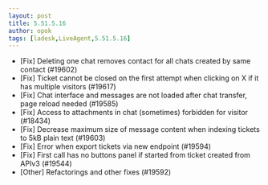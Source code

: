 ```yaml
---
layout: post
title: 5.51.5.16
author: opok
tags: [ladesk,LiveAgent,5.51.5.16]
---
```


- [Fix] Deleting one chat removes contact for all chats created by same contact (#19602)
- [Fix] Ticket cannot be closed on the first attempt when clicking on X if it has multiple visitors (#19617)
- [Fix] Chat interface and messages are not loaded after chat transfer, page reload needed (#19585)
- [Fix] Access to attachments in chat (sometimes) forbidden for visitor (#18434)
- [Fix] Decrease maximum size of message content when indexing tickets to 5kB plain text (#19603)
- [Fix] Error when export tickets via new endpoint (#19594)
- [Fix] First call has no buttons panel if started from ticket created from APIv3 (#19544)
- [Other] Refactorings and other fixes (#19592)
